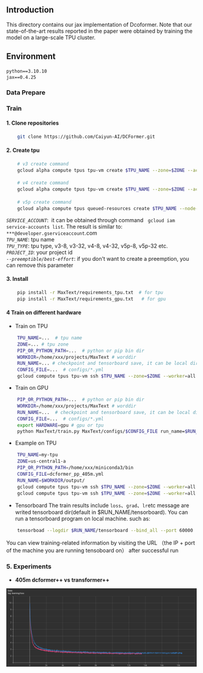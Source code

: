 ## Introduction
This directory contains our jax implementation of Dcoformer. Note that our state-of-the-art results reported in the paper were obtained by training the model on a large-scale TPU cluster.

## Environment
```plaintext
python==3.10.10  
jax==0.4.25
```

### Data Prepare


### Train
#### 1. Clone repositories
```bash
    git clone https://github.com/Caiyun-AI/DCFormer.git
```
#### 2. Create tpu

```bash
    # v3 create command
    gcloud alpha compute tpus tpu-vm create $TPU_NAME --zone=$ZONE --accelerator-type=$TPU_TYPE --version=tpu-vm-base --project=$PROJECT_ID  --scopes=https://www.googleapis.com/auth/cloud-platform --preemptible

    # v4 create command
    gcloud alpha compute tpus tpu-vm create $TPU_NAME --zone=$ZONE --accelerator-type=$TPU_TYPE --version=tpu-vm-tf-2.10.0-pod-v4 --project=$PROJECT_ID  --scopes=https://www.googleapis.com/auth/cloud-platform --preemptible

    # v5p create command
    gcloud alpha compute tpus queued-resources create $TPU_NAME --node-id $TPU_NAME  --project $PROJECT_ID   --zone=$ZONE   --accelerator-type=$TPU_TYPE --runtime-version v2-alpha-tpuv5 --service-account $SERVICE_ACCOUNT   --best-effort
```
*```SERVICE_ACCOUNT```*: &nbsp;it can be obtained through command &nbsp; ```gcloud iam service-accounts list```. The result is similar to: ```***@developer.gserviceaccount```.com   
*```TPU_NAME```*:&nbsp;tpu name  
*```TPU_TYPE```*:&nbsp;tpu type, v3-8, v3-32, v4-8, v4-32, v5p-8, v5p-32 etc. 
*```PROJECT_ID```*: your project id  
*```--preemptible/best-effort```*:&nbsp;if you don't want to create a preemption, you can remove this parameter  

#### 3. Install

```bash
    pip install -r MaxText/requirements_tpu.txt  # for tpu
    pip install -r MaxText/requirements_gpu.txt   # for gpu
```


#### 4 Train on different hardware
- Train on TPU
```bash
    TPU_NAME=...  # tpu name
    ZONE=... # tpu zone
    PIP_OR_PYTHON_PATH=...  # python or pip bin dir
    WORKDIR=/home/xxx/projects/MaxText # worddir
    RUN_NAME=... # checkpoint and tensorboard save, it can be local dir or bucket dir(gs://...)
    CONFIG_FILE=...  # configs/*.yml
    gcloud compute tpus tpu-vm ssh $TPU_NAME --zone=$ZONE --worker=all --command="export HARDWARE=tpu; cd $WORKDIR; $PIP_OR_PYTHON_PATH/python MaxText/train.py MaxText/configs/$CONFIG_FILE run_name=$RUN_NAME hardware=tpu | tee train.log"
```

- Train on GPU
```bash
    PIP_OR_PYTHON_PATH=...  # python or pip bin dir
    WORKDIR=/home/xxx/projects/MaxText # worddir
    RUN_NAME=...  # checkpoint and tensorboard save, it can be local dir or bucket dir(gs://...)
    CONFIG_FILE=...  # configs/*.yml
    export HARDWARE=gpu # gpu or tpu
    python MaxText/train.py MaxText/configs/$CONFIG_FILE run_name=$RUN_NAME hardware=gpu  compile_topology_num_slices=1 | tee train.log
```

- Example on TPU

```bash
    TPU_NAME=my-tpu
    ZONE=us-central1-a
    PIP_OR_PYTHON_PATH=/home/xxx/miniconda3/bin
    CONFIG_FILE=dcformer_pp_405m.yml
    RUN_NAME=$WORKDIR/output/
    gcloud compute tpus tpu-vm ssh $TPU_NAME --zone=$ZONE --worker=all --command="$PIP_OR_PYTHON_PATH/pip install -r $WORKDIR/requirements_tpu.txt"
    gcloud compute tpus tpu-vm ssh $TPU_NAME --zone=$ZONE --worker=all --command="export HARDWARE=tpu; cd $WORKDIR; $PIP_OR_PYTHON_PATH/python MaxText/train.py MaxText/configs/$CONFIG_FILE run_name=$RUN_NAME hardware=tpu | tee train.log"
```

- Tensorboard
    The train results include ```loss```、```grad```、```lr```etc message are writed tensorboard dir(default in $RUN_NAME/tensorboard). You can run a tensorboard program on local machine. such as:
    
```bash
    tensorboad --logdir $RUN_NAME/tensorboard --bind_all --port 60000
```
You can view training-related information by visiting the URL （the IP + port of the machine you are running tensoboard on） after successful run
    

### 5. Experiments

- **405m dcformer++ vs transformer++**

![Loss曲线](images/405m_dcformer_pp_vs_transformer_pp_loss.png)




